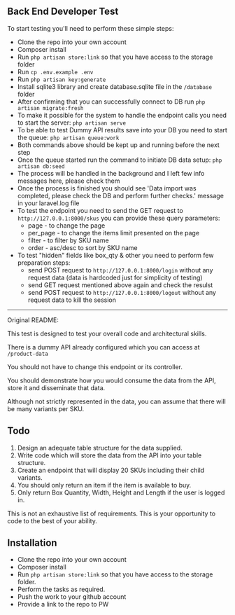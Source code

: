 ## Back End Developer Test

To start testing you'll need to perform these simple steps:
* Clone the repo into your own account
* Composer install 
* Run `php artisan store:link` so that you have access to the storage folder
* Run `cp .env.example .env`
* Run `php artisan key:generate`
* Install sqlite3 library and create database.sqlite file in the `/database` folder
* After confirming that you can successfully connect to DB run `php artisan migrate:fresh`
* To make it possible for the system to handle the endpoint calls you need to start the server: `php artisan serve`
* To be able to test Dummy API results save into your DB you need to start the queue: `php artisan queue:work`
* Both commands above should be kept up and running before the next step
* Once the queue started run the command to initiate DB data setup: `php artisan db:seed`
* The process will be handled in the background and I left few info messages here, please check them
* Once the process is finished you should see 'Data import was completed, please check the DB and perform further checks.' message in your laravel.log file
* To test the endpoint you need to send the GET request to `http://127.0.0.1:8000/skus` you can provide these query parameters:
  - page - to change the page
  - per_page - to change the items limit presented on the page
  - filter - to filter by SKU name
  - order - asc/desc to sort by SKU name
* To test "hidden" fields like box_qty & other you need to perform few preparation steps:
  - send POST request to `http://127.0.0.1:8000/login` without any request data (data is hardcoded just for simplicity of testing)
  - send GET request mentioned above again and check the resulst
  - send POST request to `http://127.0.0.1:8000/logout` without any request data to kill the session

-----
Original README:

This test is designed to test your overall code and architectural skills.

There is a dummy API already configured which you can access at `/product-data` 

You should not have to change this endpoint or its controller.

You should demonstrate how you would consume the data from the API, store it and disseminate that data.

Although not strictly represented in the data, you can assume that there will be many variants per SKU.

## Todo
1. Design an adequate table structure for the data supplied.
2. Write code which will store the data from the API into your table structure.
3. Create an endpoint that will display 20 SKUs including their child variants.
4. You should only return an item if the item is available to buy.
5. Only return Box Quantity, Width, Height and Length if the user is logged in.

This is not an exhaustive list of requirements. This is your opportunity to code to the best of your ability.

## Installation
* Clone the repo into your own account
* Composer install 
* Run `php artisan store:link` so that you have access to the storage folder.
* Perform the tasks as required.
* Push the work to your github account
* Provide a link to the repo to PW
